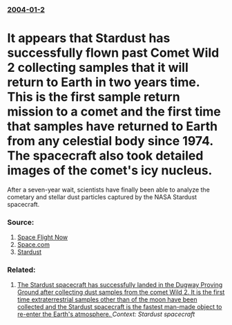 ### [2004-01-2](/news/2004/01/2/index.md)

#  It appears that Stardust has successfully flown past Comet Wild 2 collecting samples that it will return to Earth in two years time. This is the first sample return mission to a comet and the first time that samples have returned to Earth from any celestial body since 1974. The spacecraft also took detailed images of the comet's icy nucleus. 

After a seven-year wait, scientists have finally been able to analyze the cometary and stellar dust particles captured by the NASA Stardust spacecraft.


### Source:

1. [Space Flight Now](http://spaceflightnow.com/stardust/040102image.html)
2. [Space.com](http://www.space.com/scienceastronomy/stardust_update_040102.html)
3. [Stardust](http://stardust.jpl.nasa.gov/news/status/031230.html)

### Related:

1. [ The Stardust spacecraft has successfully landed in the Dugway Proving Ground after collecting dust samples from the comet Wild 2. It is the first time extraterrestrial samples other than of the moon have been collected and the Stardust spacecraft is the fastest man-made object to re-enter the Earth's atmosphere. ](/news/2006/01/15/the-stardust-spacecraft-has-successfully-landed-in-the-dugway-proving-ground-after-collecting-dust-samples-from-the-comet-wild-2-it-is-the.md) _Context: Stardust spacecraft_
